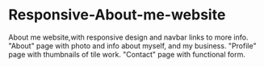 # Responsive-About-me-website

About me website,with responsive design and navbar links to more info.
"About" page with photo and info about myself, and my business.
"Profile" page with thumbnails of tile work.
"Contact" page with functional form.
